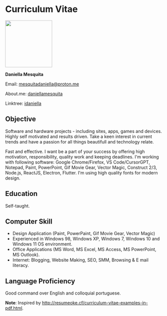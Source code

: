 # Curriculum Vitae #

<img src="https://avatars0.githubusercontent.com/u/6765277?v=3&s=460" width="150" height="150"/>

**Daniella Mesquita**

Email: mesquitadaniella@proton.me

About.me: [daniellamesquita](http://about.me/daniellamesquita)

Linktree: [idaniella](https://linktr.ee/idaniella)

## Objective ##
Software and hardware projects - including sites, apps, games and devices. Highly self motivated and results driven. Take a keen interest in current trends and have a passion for all things beautifull and technology relate.

Fast and effective. I want be a part of your success by offering high motivation, responsibility, quality work and keeping deadlines.
I'm working with following software: Google Chrome/Firefox, VS Code/CursorGPT, Notepad, Paint, PowerPoint, Gif Movie Gear, Vector Magic, Construct 2/3, Node.js, ReactJS, Electron, Flutter.
I'm using high quality fonts for modern design.

## Education ##
Self-taught.

## Computer Skill ##
* Design Application (Paint, PowerPaint, Gif Movie Gear, Vector Magic)
* Experienced in Windows 98, Windows XP, Windows 7, Windows 10 and Windows 11 OS environment.
* Office Applications (MS Word, MS Excel, MS Access, MS PowerPoint, MS Outlook).
* Internet: Blogging, Website Making, SEO, SMM, Browsing & E mail literacy.

## Language Proficiency ##
Good command over English and colloquial portuguese.

**Note**: Inspired by http://resumeoke.cf/curriculum-vitae-examples-in-pdf.html.
